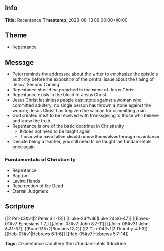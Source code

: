 ## Info
**Title:** Repentance
**Timestamp:** 2023-08-13 09:00:00+08:00

## Theme
- Repentance

## Message
- Peter reminds the addressee about the writer to emphasize the epistle's authority before the exposition of the central issue about the timing of Jesus' Second Coming
- Repentance should be preached in the name of Jesus Christ
- Repentance exists in the blood of Jesus Christ
- Jesus Christ let sinless people cast stone against a woman who committed adultery; no single person has thrown a stone against the woman; Jesus Christ has forgiven the woman for committing a sin
- God created meat to be received with thanksgiving to those who believe and know the truth
- Repentance is one of the basic doctrines in Christianity
	- It does not need to be taught again
	- Those who have fallen should renew themselves through repentance
- Despite being a teacher, you still need to be taught the fundamentals once again

### Fundamentals of Christianity
- Repentance
- Baptism
- Laying Hands
- Resurrection of the Dead
- Eternal Judgment

## Scripture
[[2 Pet-03#v1|2 Peter 3:1-18]]
[[Luke-24#v46|Luke 24:46-47]]
[[Ephes-01#v7|Ephesians 1:7]]
[[John-08#v7|John 8:7-11]]
[[John-08#v31|John 8:31-32]]
[[Rom-12#v2|Romans 12:2]]
[[2 Tim-04#v1|2 Timothy 4:1-3]]
[[Heb-06#v1|Hebrews 6:1-6]]
[[Heb-05#v7|Hebrews 5:7-14]]

**Tags:** #repentance #adultery #sin #fundamentals #doctrine